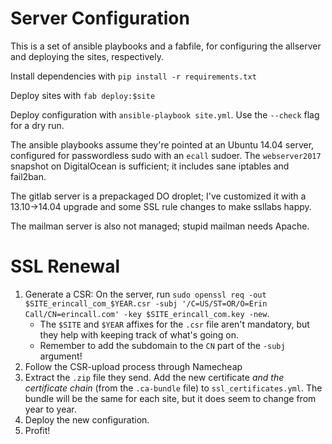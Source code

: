 # Server Configuration

This is a set of ansible playbooks and a fabfile, for configuring the allserver and deploying the sites, respectively.

Install dependencies with `pip install -r requirements.txt`

Deploy sites with `fab deploy:$site`

Deploy configuration with `ansible-playbook site.yml`. Use the `--check` flag for a dry run.

The ansible playbooks assume they're pointed at an Ubuntu 14.04 server, configured for passwordless sudo with an `ecall` sudoer. The `webserver2017` snapshot on DigitalOcean is sufficient; it includes sane iptables and fail2ban.

The gitlab server is a prepackaged DO droplet; I've customized it with a 13.10->14.04 upgrade and some SSL rule changes to make ssllabs happy.

The mailman server is also not managed; stupid mailman needs Apache.

# SSL Renewal

1. Generate a CSR: On the server, run `sudo openssl req -out $SITE_erincall_com_$YEAR.csr -subj '/C=US/ST=OR/O=Erin Call/CN=erincall.com' -key $SITE_erincall_com.key -new`.
    * The `$SITE` and `$YEAR` affixes for the `.csr` file aren't mandatory, but they help with keeping track of what's going on.
    * Remember to add the subdomain to the `CN` part of the `-subj` argument!
1. Follow the CSR-upload process through Namecheap
1. Extract the `.zip` file they send. Add the new certificate _and the certificate chain_ (from the `.ca-bundle` file) to `ssl_certificates.yml`. The bundle will be the same for each site, but it does seem to change from year to year.
1. Deploy the new configuration.
1. Profit!

